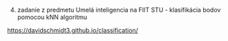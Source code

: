 4. zadanie z predmetu Umelá inteligencia na FIIT STU - klasifikácia bodov pomocou kNN algoritmu

https://davidschmidt3.github.io/classification/